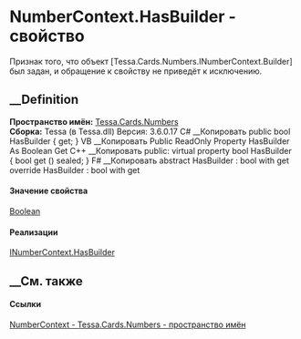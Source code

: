 # NumberContext.HasBuilder - свойство
Признак того, что объект [Tessa.Cards.Numbers.INumberContext.Builder] был
задан, и обращение к свойству не приведёт к исключению.
## __Definition
 **Пространство имён:** [Tessa.Cards.Numbers](N_Tessa_Cards_Numbers.htm)  
 **Сборка:** Tessa (в Tessa.dll) Версия: 3.6.0.17
C# __Копировать
     public bool HasBuilder { get; }
VB __Копировать
     Public ReadOnly Property HasBuilder As Boolean
    	Get
C++ __Копировать
     public:
    virtual property bool HasBuilder {
    	bool get () sealed;
    }
F# __Копировать
     abstract HasBuilder : bool with get
    override HasBuilder : bool with get
#### Значение свойства
[Boolean](https://learn.microsoft.com/dotnet/api/system.boolean)
#### Реализации
[INumberContext.HasBuilder](P_Tessa_Cards_Numbers_INumberContext_HasBuilder.htm)  
##  __См. также
#### Ссылки
[NumberContext - ](T_Tessa_Cards_Numbers_NumberContext.htm)
[Tessa.Cards.Numbers - пространство имён](N_Tessa_Cards_Numbers.htm)
